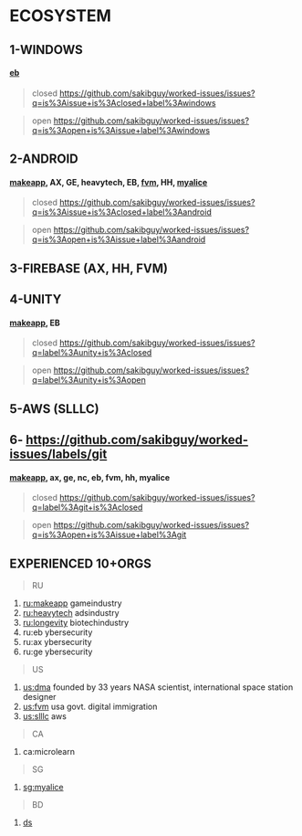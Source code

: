 # ECOSYSTEM
## 1-WINDOWS 
#### [eb](https://github.com/sakibguy/worked-issues/issues?q=label%3Aeb+label%3Awindows+label%3Agamecheat+is%3Aclosed)
> closed https://github.com/sakibguy/worked-issues/issues?q=is%3Aissue+is%3Aclosed+label%3Awindows

> open https://github.com/sakibguy/worked-issues/issues?q=is%3Aopen+is%3Aissue+label%3Awindows

## 2-ANDROID 
#### [makeapp](https://github.com/sakibguy/worked-issues/issues?q=label%3Amakeapp+is%3Aclosed+label%3Aandroid), AX, GE, heavytech, EB, [fvm](https://github.com/sakibguy/worked-issues/issues?q=is%3Aissue+is%3Aclosed+label%3Afvm+label%3Aandroid), HH, [myalice](https://github.com/sakibguy/worked-issues/issues?q=label%3Amyalice+is%3Aclosed)
> closed https://github.com/sakibguy/worked-issues/issues?q=is%3Aissue+is%3Aclosed+label%3Aandroid

> open https://github.com/sakibguy/worked-issues/issues?q=is%3Aopen+is%3Aissue+label%3Aandroid

## 3-FIREBASE (AX, HH, FVM)
## 4-UNITY 
#### [makeapp](https://github.com/sakibguy/worked-issues/issues?q=is%3Aclosed+label%3Amakeapp+label%3Aunity), EB
> closed https://github.com/sakibguy/worked-issues/issues?q=label%3Aunity+is%3Aclosed

> open https://github.com/sakibguy/worked-issues/issues?q=label%3Aunity+is%3Aopen

## 5-AWS (SLLLC)

## 6- https://github.com/sakibguy/worked-issues/labels/git 
#### [makeapp](https://github.com/sakibguy/worked-issues/issues?q=is%3Aissue+label%3Agit+label%3Amakeapp+is%3Aclosed), ax, ge, nc, eb, fvm, hh, myalice
> closed https://github.com/sakibguy/worked-issues/issues?q=label%3Agit+is%3Aclosed

> open https://github.com/sakibguy/worked-issues/issues?q=is%3Aopen+is%3Aissue+label%3Agit


## EXPERIENCED 10+ORGS
> RU
1. [ru:makeapp](https://developer.get-work.app/en/login) gameindustry
2. [ru:heavytech](http://questmedia.ru/) adsindustry
3. [ru:longevity](https://longevityintime.org/en/) biotechindustry
4. ru:eb ybersecurity
5. ru:ax ybersecurity
6. ru:ge ybersecurity

> US
1. [us:dma](https://dma.com.bd/) founded by 33 years NASA scientist, international space station designer
2. [us:fvm](https://www.filemyvisa.com/) usa govt. digital immigration
3. [us:slllc](https://shadhinlab.com/) aws

> CA
1. ca:microlearn

> SG
1. [sg:myalice](https://www.myalice.ai/)

> BD
1. [ds](http://datasoft-bd.com/)
